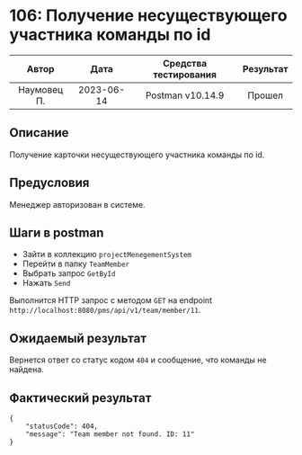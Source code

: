 # 106: Получение несуществующего участника команды по id

|    Автор    |    Дата    | Средства тестирования | Результат |
|:-----------:|:----------:|:---------------------:|:---------:|
| Наумовец П. | 2023-06-14 |   Postman v10.14.9    |  Прошел   |

## Описание

Получение карточки несуществующего участника команды по id.

## Предусловия

Менеджер авторизован в системе.

## Шаги в postman

* Зайти в коллекцию `projectMenegementSystem`
* Перейти в папку `TeamMember`
* Выбрать запрос `GetById`
* Нажать `Send`

Выполнится HTTP запрос с методом `GET` на endpoint `http://localhost:8080/pms/api/v1/team/member/11`.

## Ожидаемый результат

Вернется ответ со статус кодом `404` и сообщение, что команды не найдена.

## Фактический результат

```
{
    "statusCode": 404,
    "message": "Team member not found. ID: 11"
}
```

